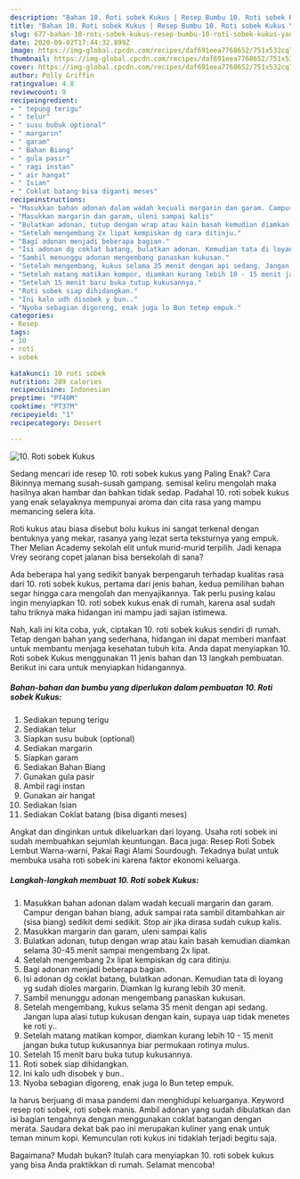 ```yaml
---
description: "Bahan 10. Roti sobek Kukus | Resep Bumbu 10. Roti sobek Kukus Yang Bisa Manjain Lidah"
title: "Bahan 10. Roti sobek Kukus | Resep Bumbu 10. Roti sobek Kukus Yang Bisa Manjain Lidah"
slug: 677-bahan-10-roti-sobek-kukus-resep-bumbu-10-roti-sobek-kukus-yang-bisa-manjain-lidah
date: 2020-09-02T17:44:32.899Z
image: https://img-global.cpcdn.com/recipes/daf691eea7768652/751x532cq70/10-roti-sobek-kukus-foto-resep-utama.jpg
thumbnail: https://img-global.cpcdn.com/recipes/daf691eea7768652/751x532cq70/10-roti-sobek-kukus-foto-resep-utama.jpg
cover: https://img-global.cpcdn.com/recipes/daf691eea7768652/751x532cq70/10-roti-sobek-kukus-foto-resep-utama.jpg
author: Polly Griffin
ratingvalue: 4.8
reviewcount: 9
recipeingredient:
- " tepung terigu"
- " telur"
- " susu bubuk optional"
- " margarin"
- " garam"
- " Bahan Biang"
- " gula pasir"
- " ragi instan"
- " air hangat"
- " Isian"
- " Coklat batang bisa diganti meses"
recipeinstructions:
- "Masukkan bahan adonan dalam wadah kecuali margarin dan garam. Campur dengan bahan biang, aduk sampai rata sambil ditambahkan air (sisa biang) sedikit demi sedikit. Stop air jika dirasa sudah cukup kalis."
- "Masukkan margarin dan garam, uleni sampai kalis"
- "Bulatkan adonan, tutup dengan wrap atau kain basah kemudian diamkan selama 30-45 menit sampai mengembang 2x lipat."
- "Setelah mengembang 2x lipat kempiskan dg cara ditinju."
- "Bagi adonan menjadi beberapa bagian."
- "Isi adonan dg coklat batang, bulatkan adonan. Kemudian tata di loyang yg sudah dioles margarin. Diamkan lg kurang lebih 30 menit."
- "Sambil menunggu adonan mengembang panaskan kukusan."
- "Setelah mengembang, kukus selama 35 menit dengan api sedang. Jangan lupa alasi tutup kukusan dengan kain, supaya uap tidak menetes ke roti y.."
- "Setelah matang matikan kompor, diamkan kurang lebih 10 - 15 menit jangan buka tutup kukusannya biar permukaan rotinya mulus."
- "Setelah 15 menit baru buka tutup kukusannya."
- "Roti sobek siap dihidangkan."
- "Ini kalo udh disobek y bun.."
- "Nyoba sebagian digoreng, enak juga lo Bun tetep empuk."
categories:
- Resep
tags:
- 10
- roti
- sobek

katakunci: 10 roti sobek 
nutrition: 289 calories
recipecuisine: Indonesian
preptime: "PT40M"
cooktime: "PT37M"
recipeyield: "1"
recipecategory: Dessert

---
```



![10. Roti sobek Kukus](https://img-global.cpcdn.com/recipes/daf691eea7768652/751x532cq70/10-roti-sobek-kukus-foto-resep-utama.jpg)

Sedang mencari ide resep 10. roti sobek kukus yang Paling Enak? Cara Bikinnya memang susah-susah gampang. semisal keliru mengolah maka hasilnya akan hambar dan bahkan tidak sedap. Padahal 10. roti sobek kukus yang enak selayaknya mempunyai aroma dan cita rasa yang mampu memancing selera kita.

Roti kukus atau biasa disebut bolu kukus ini sangat terkenal dengan bentuknya yang mekar, rasanya yang lezat serta teksturnya yang empuk. Ther Melian Academy sekolah elit untuk murid-murid terpilih. Jadi kenapa Vrey seorang copet jalanan bisa bersekolah di sana?

Ada beberapa hal yang sedikit banyak berpengaruh terhadap kualitas rasa dari 10. roti sobek kukus, pertama dari jenis bahan, kedua pemilihan bahan segar hingga cara mengolah dan menyajikannya. Tak perlu pusing kalau ingin menyiapkan 10. roti sobek kukus enak di rumah, karena asal sudah tahu triknya maka hidangan ini mampu jadi sajian istimewa.


Nah, kali ini kita coba, yuk, ciptakan 10. roti sobek kukus sendiri di rumah. Tetap dengan bahan yang sederhana, hidangan ini dapat memberi manfaat untuk membantu menjaga kesehatan tubuh kita. Anda dapat menyiapkan 10. Roti sobek Kukus menggunakan 11 jenis bahan dan 13 langkah pembuatan. Berikut ini cara untuk menyiapkan hidangannya.

<!--inarticleads1-->

##### Bahan-bahan dan bumbu yang diperlukan dalam pembuatan 10. Roti sobek Kukus:

1. Sediakan  tepung terigu
1. Sediakan  telur
1. Siapkan  susu bubuk (optional)
1. Sediakan  margarin
1. Siapkan  garam
1. Sediakan  Bahan Biang
1. Gunakan  gula pasir
1. Ambil  ragi instan
1. Gunakan  air hangat
1. Sediakan  Isian
1. Sediakan  Coklat batang (bisa diganti meses)


Angkat dan dinginkan untuk dikeluarkan dari loyang. Usaha roti sobek ini sudah membuahkan sejumlah keuntungan. Baca juga: Resep Roti Sobek Lembut Warna-warni, Pakai Ragi Alami Sourdough. Tekadnya bulat untuk membuka usaha roti sobek ini karena faktor ekonomi keluarga. 

<!--inarticleads2-->

##### Langkah-langkah membuat 10. Roti sobek Kukus:

1. Masukkan bahan adonan dalam wadah kecuali margarin dan garam. Campur dengan bahan biang, aduk sampai rata sambil ditambahkan air (sisa biang) sedikit demi sedikit. Stop air jika dirasa sudah cukup kalis.
1. Masukkan margarin dan garam, uleni sampai kalis
1. Bulatkan adonan, tutup dengan wrap atau kain basah kemudian diamkan selama 30-45 menit sampai mengembang 2x lipat.
1. Setelah mengembang 2x lipat kempiskan dg cara ditinju.
1. Bagi adonan menjadi beberapa bagian.
1. Isi adonan dg coklat batang, bulatkan adonan. Kemudian tata di loyang yg sudah dioles margarin. Diamkan lg kurang lebih 30 menit.
1. Sambil menunggu adonan mengembang panaskan kukusan.
1. Setelah mengembang, kukus selama 35 menit dengan api sedang. Jangan lupa alasi tutup kukusan dengan kain, supaya uap tidak menetes ke roti y..
1. Setelah matang matikan kompor, diamkan kurang lebih 10 - 15 menit jangan buka tutup kukusannya biar permukaan rotinya mulus.
1. Setelah 15 menit baru buka tutup kukusannya.
1. Roti sobek siap dihidangkan.
1. Ini kalo udh disobek y bun..
1. Nyoba sebagian digoreng, enak juga lo Bun tetep empuk.


Ia harus berjuang di masa pandemi dan menghidupi keluarganya. Keyword resep roti sobek, roti sobek manis. Ambil adonan yang sudah dibulatkan dan isi bagian tengahnya dengan menggunakan coklat batangan dengan merata. Saudara dekat bak pao ini merupakan kuliner yang enak untuk teman minum kopi. Kemunculan roti kukus ini tidaklah terjadi begitu saja. 

Bagaimana? Mudah bukan? Itulah cara menyiapkan 10. roti sobek kukus yang bisa Anda praktikkan di rumah. Selamat mencoba!

